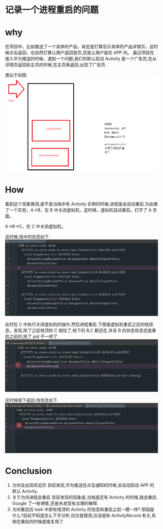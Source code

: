 # 记录一个进程重启的问题


# why

在项目中，比如推送了一个具体的产品，肯定是打算显示具体的产品详情页，这时候点击返回，也自然打算让用户返回首页,还是让用户留在 APP 内。
最近项目在接入华为推送的时候，遇到一个问题,我们的默认启动 Activity 是一个广告页,在从详情页返回到主页的时候,在主页再返回,出现了广告页.

类似于如图.
![效果图](https://raw.githubusercontent.com/tinggengyan/tinggengyan.github.io/source/imgur/task_desc.png)

<!-- more -->


# How
看到这个现象猜测,是不是当栈中有 Activity 实例的时候,进程是会自动重启.为此做了一个实验，A->B，在 B 中关闭虚拟机，这时候，虚拟机自动重启。打开了 A 页面。

A->B->C，在 C 中关闭虚拟机。

这时候,栈中的信息如下.
![正常栈信息](https://raw.githubusercontent.com/tinggengyan/tinggengyan.github.io/source/imgur/task_abc.png)


此时在 C 中执行关闭虚拟机的操作,然后进程重启.下图是虚拟机重启之后的栈信息。发现,除了之前栈顶的 C 销往了,栈下的 B,C 都还在.并且 B 的状态信息还是重启之前的,除了 pid 不一样了.
![进程重启栈信息](https://raw.githubusercontent.com/tinggengyan/tinggengyan.github.io/source/imgur/task_ab.png)


这时候按下返回,栈信息如下.
![重启按下返回键栈信息](https://raw.githubusercontent.com/tinggengyan/tinggengyan.github.io/source/imgur/task_a.png)


# Conclusion

1. 为何会出现欢迎页
目前发现,华为推送在点击通知的时候,会自动启动 APP 的默认 Activity.
1. 关于为何进程会重启
目前发现的现象是,当栈底还有 Activity 的时候,就会重启. Google 了一些博客,还是未发现有合理的解释.
2. 为何重启后 task 中原有栈顶的 Activity 的信息和重启之前一模一样?
原因是什么?目前不知道怎么下手分析,仅仅是猜测,应该是和 ActivityRecord 有关,系统在重启的时候直接复用了.


